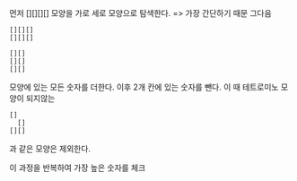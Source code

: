 먼저 [][][][] 모양을 가로 세로 모양으로 탐색한다. => 가장 간단하기 때문
그다음       
```
[][][]
[][][]

[][]
[][]
[][]
```
모양에 있는 모든 숫자를 더한다.
이후 2개 칸에 있는 숫자를 뺀다. 이 때
테트로미노 모양이 되지않는
```
[]
  []
[][]
```
과 같은 모양은 제외한다.

이 과정을 반복하여 가장 높은 숫자를 체크
